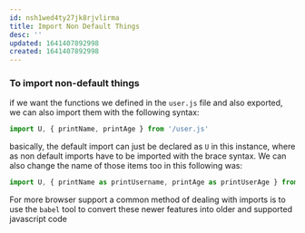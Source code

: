 ```yaml
---
id: nsh1wed4ty27jk8rjvlirma
title: Import Non Default Things
desc: ''
updated: 1641407892998
created: 1641407892998
---
```



### To import non-default things

if we want the functions we defined in the `user.js` file and also exported, we can also import them with the following syntax:

```js
import U, { printName, printAge } from '/user.js'
```

basically, the default import can just be declared as `U` in this instance, where as non default imports have to be imported with the brace syntax. We can also change the name of those items too in this following was: 

```js
import U, { printName as printUsername, printAge as printUserAge } from '/user.js'
```

For more browser support a common method of dealing with imports is to use the `babel` tool to convert these newer features into older and supported javascript code
